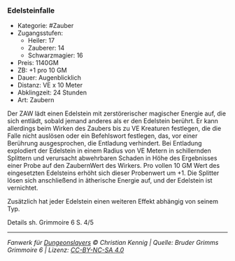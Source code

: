 ### Edelsteinfalle

- Kategorie: #Zauber
- Zugangsstufen:
  - Heiler: 17
  - Zauberer: 14
  - Schwarzmagier: 16
- Preis: 1140GM
- ZB: +1 pro 10 GM
- Dauer: Augenblicklich
- Distanz: VE x 10 Meter
- Abklingzeit: 24 Stunden
- Art: Zaubern



Der ZAW lädt einen Edelstein mit zerstörerischer magischer Energie auf, die sich entlädt, sobald jemand anderes als er den Edelstein berührt. Er kann allerdings beim Wirken des Zaubers bis zu VE Kreaturen festlegen, die die Falle nicht auslösen oder ein Befehlswort festlegen, das, vor einer Berührung ausgesprochen, die Entladung verhindert. Bei Entladung explodiert der Edelstein in einem Radius von VE Metern in schillernden Splittern und verursacht abwehrbaren Schaden in Höhe des Ergebnisses einer Probe auf den ZaubernWert des Wirkers. Pro vollen 10 GM Wert des eingesetzten Edelsteins erhöht sich dieser Probenwert um +1. Die Splitter lösen sich anschließend in ätherische Energie auf, und der Edelstein ist vernichtet.

Zusätzlich hat jeder Edelstein einen weiteren Effekt abhängig von seinem Typ.



Details sh. Grimmoire 6 S. 4/5

---

_Fanwerk für [Dungeonslayers](https://www.dungeonslayers.net/) © Christian Kennig | Quelle: Bruder Grimms Grimmoire 6 | Lizenz: [CC-BY-NC-SA 4.0](https://creativecommons.org/licenses/by-nc-sa/4.0/deed.de)_

